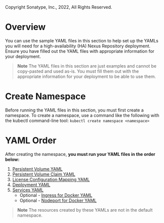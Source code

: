 Copyright Sonatype, Inc., 2022, All Rights Reserved.

# Overview
You can use the sample YAML files in this section to help set up the YAMLs you will need for a high-availability (HA) Nexus Repository deployment. 
Ensure you have filled out the YAML files with appropriate information for your deployment.

> **Note** The YAML files in this section are just examples and cannot be copy-pasted and used as-is. You must fill them out with the appropriate information for your deployment to be able to use them.

# Create Namespace
Before running the YAML files in this section, you must first create a namespace. 
To create a namespace, use a command like the following with the kubectl command-line tool:
```kubectl create namespace <namespace>``` 

# YAML Order
After creating the namespace, **you must run your YAML files in the order below:**
1. [Persistent Volume YAML](https://github.com/sonatype/nxrm3-preview-ha-repository/blob/main/on-prem-ha-yamls/on-prem-ha-nfs-persistent-volume.yaml)
2. [Persistent Volume Claim YAML](https://github.com/sonatype/nxrm3-preview-ha-repository/blob/main/on-prem-ha-yamls/on-prem-ha-nfs-persistent-volume-claim.yaml)
3. [License Configuration Mapping YAML](https://github.com/sonatype/nxrm3-preview-ha-repository/blob/main/on-prem-ha-yamls/on-prem-ha-license-config-mapping.yaml)
4. [Deployment YAML](https://github.com/sonatype/nxrm3-preview-ha-repository/blob/main/on-prem-ha-yamls/on-prem-ha-deployment.yaml)
5. [Services YAML](https://github.com/sonatype/nxrm3-preview-ha-repository/blob/main/on-prem-ha-yamls/on-prem-ha-services.yaml)
   * Optional - [Ingress for Docker YAML](https://github.com/sonatype/nxrm3-preview-ha-repository/blob/main/on-prem-ha-yamls/on-prem-ha-ingress-for-docker-connector.yaml)
   * Optional - [Nodeport for Docker YAML](https://github.com/sonatype/nxrm3-preview-ha-repository/blob/main/on-prem-ha-yamls/on-prem-ha-nodeport-for-docker-connector.yaml)
   
> **Note** The resources created by these YAMLs are not in the default namespace.
